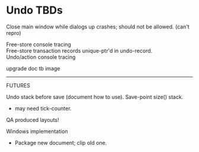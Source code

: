# Undo TBDs

Close main window while dialogs up crashes; should not be allowed.
(can't repro)

Free-store console tracing  
Free-store transaction records unique-ptr'd in undo-record.  
Undo/action console tracing

upgrade doc tb image
________
FUTURES

Undo stack before save (document how to use).  Save-point size() stack.
- may need tick-counter.  

QA produced layouts!

Windows implementation  
- Package new document; clip old one.
